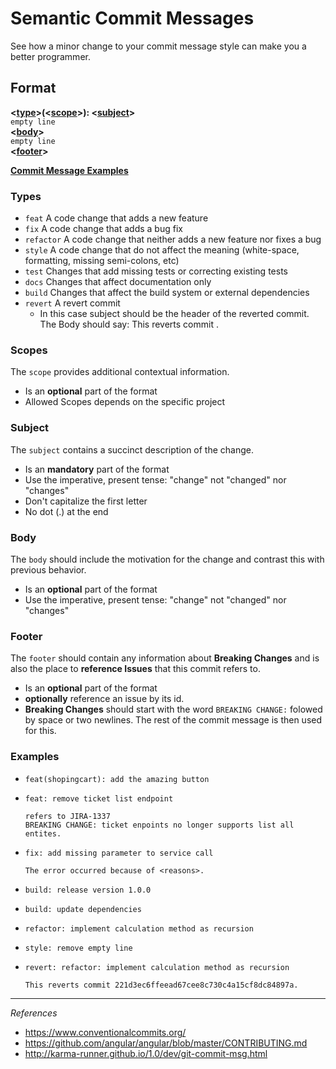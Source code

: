 # Semantic Commit Messages
See how a minor change to your commit message style can make you a better programmer.

## Format

**<[type](#types)>(<[scope](#scopes)>): <[subject](#subject)>**<br>
`empty line`<br>
**<[body](#body)>**<br>
`empty line`<br>
**<[footer](#footer)>**

**[Commit Message Examples](#examples)**

### Types
* `feat` A code change that adds a new feature
* `fix` A code change that adds a bug fix
* `refactor` A code change that neither adds a new feature nor fixes a bug
* `style` A code change that do not affect the meaning (white-space, formatting, missing semi-colons, etc)
* `test` Changes that add missing tests or correcting existing tests
* `docs` Changes that affect documentation only
* `build` Changes that affect the build system or external dependencies
* `revert` A revert commit
  * In this case subject should be the header of the reverted commit. The Body should say: This reverts commit <commitHash>.

### Scopes
The `scope` provides additional contextual information.
* Is an **optional** part of the format
* Allowed Scopes depends on the specific project

### Subject
The `subject` contains a succinct description of the change.
* Is an **mandatory** part of the format
* Use the imperative, present tense: "change" not "changed" nor "changes"
* Don't capitalize the first letter
* No dot (.) at the end

### Body
The `body` should include the motivation for the change and contrast this with previous behavior.
* Is an **optional** part of the format
* Use the imperative, present tense: "change" not "changed" nor "changes"

### Footer
The `footer` should contain any information about **Breaking Changes** and is also the place to **reference Issues** that this commit refers to.
* Is an **optional** part of the format
* **optionally** reference an issue by its id.
* **Breaking Changes** should start with the word `BREAKING CHANGE:` folowed by space or two newlines. The rest of the commit message is then used for this.


### Examples
* ```
  feat(shopingcart): add the amazing button
  ```
* ```
  feat: remove ticket list endpoint
  
  refers to JIRA-1337
  BREAKING CHANGE: ticket enpoints no longer supports list all entites.
  ```
* ```
  fix: add missing parameter to service call
  
  The error occurred because of <reasons>.
  ```
* ```
  build: release version 1.0.0
  ```
* ```
  build: update dependencies
  ```
* ```
  refactor: implement calculation method as recursion
  ```
* ```
  style: remove empty line
  ```
* ```
  revert: refactor: implement calculation method as recursion
  
  This reverts commit 221d3ec6ffeead67cee8c730c4a15cf8dc84897a.
  ```

-----
*References*
* https://www.conventionalcommits.org/
* https://github.com/angular/angular/blob/master/CONTRIBUTING.md
* http://karma-runner.github.io/1.0/dev/git-commit-msg.html

